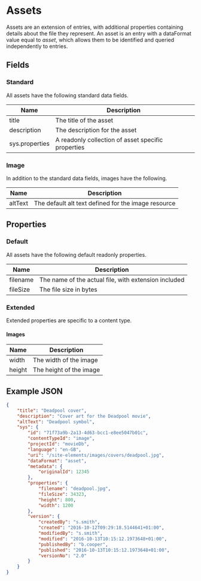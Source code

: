 # Assets

Assets are an extension of entries, with additional properties containing details about the file they represent. An asset is an entry with a dataFormat value equal to *asset*, which allows them to be identified and queried independently to entries.

## Fields
### Standard

All assets have the following standard data fields.

| Name | Description |
| ---- | ----------- |
| title | The title of the asset |
| description | The description for the asset |
| sys.properties | A readonly collection of asset specific properties |

### Image
In addition to the standard data fields, images have the following.

| Name | Description |
| ---- | ----------- |
| altText | The default alt text defined for the image resource |

## Properties
### Default
All assets have the following default readonly properties.

| Name | Description |
| -------- | ----------- |
| filename | The name of the actual file, with extension included |
| fileSize | The file size in bytes |

### Extended
Extended properties are specific to a content type.

#### Images

| Name | Description |
| -------- | ----------- |
| width | The width of the image |
| height | The height of the image |

## Example JSON

```json
{
    "title": "Deadpool cover",
    "description": "Cover art for the Deadpool movie",
    "altText": "Deadpool symbol",
    "sys": {
        "id": "71f73a9b-2a13-4d63-bcc1-e8ee5047b01c",
        "contentTypeId": "image",
        "projectId": "movieDb",
        "language": "en-GB",
        "uri": "/site-elements/images/covers/deadpool.jpg",
        "dataFormat": "asset",
        "metadata": {
            "originalId": 12345
        },
        "properties": {
            "filename": "deadpool.jpg",
            "fileSize": 34323,
            "height": 800,
            "width": 1200
        },
        "version": {
            "createdBy": "s.smith",
            "created": "2016-10-12T09:29:18.5144641+01:00",
            "modifiedBy": "s.smith",
            "modified": "2016-10-13T10:15:12.1973648+01:00",
            "publishedBy": "b.cooper",
            "published": "2016-10-13T10:15:12.1973648+01:00",
            "versionNo": "2.0"
        }
    }
}
```
